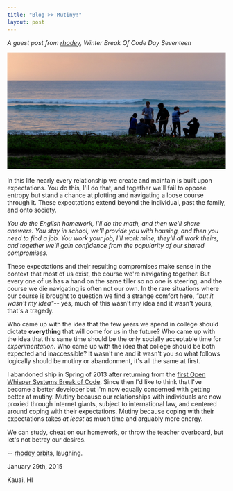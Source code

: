 ```yaml
---
title: "Blog >> Mutiny!"
layout: post
---
```


*A guest post from [rhodey](https://twitter.com/notrhodey), Winter Break Of Code Day Seventeen*

<img src="/blog/images/wboc15-loners.jpg" class="nice" alt="wboc15 on the beach"/>

In this life nearly every relationship we create and maintain is built upon expectations. You do
this, I'll do that, and together we'll fail to oppose entropy but stand a chance at plotting and
navigating a loose course through it. These expectations extend beyond the individual, past the
family, and onto society.

*You do the English homework, I'll do the math, and then we'll share answers. You stay in school,
we'll provide you with housing, and then you need to find a job. You work your job, I'll work mine,
they'll all work theirs, and together we'll gain confidence from the popularity of our shared
compromises.*

These expectations and their resulting compromises make sense in the context that most of us exist,
the course we're navigating together. But every one of us has a hand on the same tiller so no one
is steering, and the course we die navigating is often not our own. In the rare situations where
our course is brought to question we find a strange comfort here, *"but it wasn't my idea"*-- yes,
much of this wasn't my idea and it wasn't yours, that's a tragedy.

Who came up with the idea that the few years we spend in college should dictate **everything** that
will come for us in the future? Who came up with the idea that this same time should be the only
socially acceptable time for *experimentation*. Who came up with the idea that college should be
both expected and inaccessible? It wasn't me and it wasn't you so what follows logically should be
mutiny or abandonment, it's all the same at first.

I abandoned ship in Spring of 2013 after returning from the [first Open Whisper Systems Break of Code](https://whispersystems.org/blog/spring-break-of-code/).
Since then I'd like to think that I've become a better developer but I'm now equally concerned with
getting better at mutiny. Mutiny because our relationships with individuals are now proxied through
internet giants, subject to international law, and centered around coping with their expectations.
Mutiny because coping with their expectations takes *at least* as much time and arguably more
energy.

We can study, cheat on our homework, or throw the teacher overboard, but let's not betray our desires.

-- [rhodey orbits](https://twitter.com/notrhodey), laughing.

January 29th, 2015

Kauai, HI
